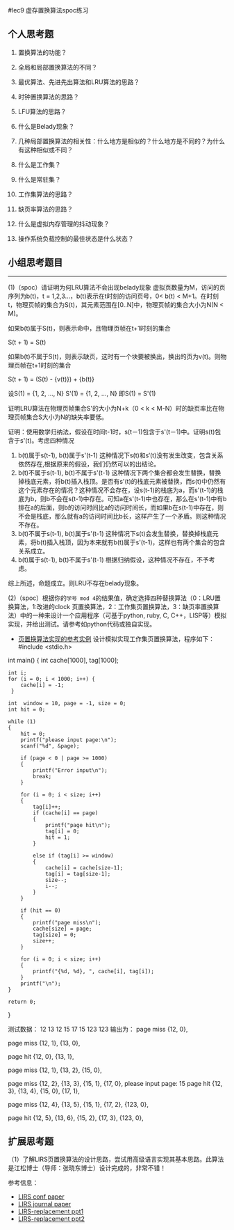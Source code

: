 #lec9 虚存置换算法spoc练习

## 个人思考题
1. 置换算法的功能？

2. 全局和局部置换算法的不同？

3. 最优算法、先进先出算法和LRU算法的思路？

4. 时钟置换算法的思路？

5. LFU算法的思路？

6. 什么是Belady现象？

7. 几种局部置换算法的相关性：什么地方是相似的？什么地方是不同的？为什么有这种相似或不同？

8. 什么是工作集？

9. 什么是常驻集？

10. 工作集算法的思路？

11. 缺页率算法的思路？

12. 什么是虚拟内存管理的抖动现象？

13. 操作系统负载控制的最佳状态是什么状态？

## 小组思考题目

----
(1)（spoc）请证明为何LRU算法不会出现belady现象
虚拟页数量为M，访问的页序列为b(t)，t = 1,2,3...，b(t)表示在t时刻的访问页号，0< b(t) < M+1。在时刻t，物理页帧的集合为S(t)，其元素范围在[0..N]中，物理页帧的集合大小为N(N < M)。

如果b(t)属于S(t)，则表示命中，且物理页帧在t+1时刻的集合

S(t + 1) = S(t)

如果b(t)不属于S(t)，则表示缺页，这时有一个块要被换出，换出的页为v(t)。则物理页帧在t+1时刻的集合

S(t + 1) = (S(t) - {v(t)}) + {b(t)}

设S(1) = {1, 2, ..., N} S'(1) = {1, 2, ..., N} 即S(1) = S'(1)
 
证明LRU算法在物理页帧集合S'的大小为N+k（0 < k < M-N）时的缺页率比在物理页帧集合S大小为N的缺失率要低。

证明：使用数学归纳法，假设在时间t-1时，s(t－1)包含于s'(t－1)中。证明s(t)包含于s'(t)。考虑四种情况

1. b(t)属于s(t-1), b(t)属于s'(t-1)
  这种情况下s(t)和s‘(t)没有发生改变，包含关系依然存在,根据原来的假设，我们仍然可以的出结论。
2. b(t)不属于s(t-1), b(t)不属于s'(t-1)
   这种情况下两个集合都会发生替换，替换掉栈底元素，将b(t)插入栈顶。是否有s'(t)的栈底元素被替换，而s(t)中仍然有这个元素存在的情况？这种情况不会存在，设s(t-1)的栈底为a，而s'(t-1)的栈底为b，则b不会在s(t-1)中存在。可知a在s'(t-1)中也存在，那么在s'(t-1)中有b排在a的后面，则b的访问时间比a的访问时间长，而如果b在s(t-1)中存在，则不会是栈底，那么就有a的访问时间比b长，这样产生了一个矛盾。则这种情况不存在。
3. b(t)不属于s(t-1), b(t)属于s'(t-1)
   这种情况下s(t)会发生替换，替换掉栈底元素，将b(t)插入栈顶，因为本来就有b(t)属于s'(t-1)，这样也有两个集合的包含关系成立。
4. b(t)属于s(t-1), b(t)不属于s'(t-1)
  根据归纳假设，这种情况不存在，不予考虑。

综上所述，命题成立。则LRU不存在belady现象。

(2)（spoc）根据你的`学号 mod 4`的结果值，确定选择四种替换算法（0：LRU置换算法，1:改进的clock 页置换算法，2：工作集页置换算法，3：缺页率置换算法）中的一种来设计一个应用程序（可基于python, ruby, C, C++，LISP等）模拟实现，并给出测试。请参考如python代码或独自实现。
 - [页置换算法实现的参考实例](https://github.com/chyyuu/ucore_lab/blob/master/related_info/lab3/page-replacement-policy.py)
    设计模拟实现工作集页置换算法，程序如下：
   #include <stdio.h>


int main()
{
	int cache[1000], tag[1000];

	int i;
	for (i = 0; i < 1000; i++) {
		cache[i] = -1;
     }

	int  window = 10, page = -1, size = 0;
	int hit = 0;

	while (1)
	{
		hit = 0;
		printf("please input page:\n");
		scanf("%d", &page);

		if (page < 0 | page >= 1000)
		{
			printf("Error input\n");
			break;
		}

		for (i = 0; i < size; i++)
		{
			tag[i]++;
			if (cache[i] == page)
			{
				printf("page hit\n");
				tag[i] = 0;
				hit = 1;
			}

			else if (tag[i] >= window)
			{
				cache[i] = cache[size-1];
				tag[i] = tag[size-1];
				size--;
				i--;
			}
		}

		if (hit == 0)
		{
			printf("page miss\n");
			cache[size] = page;
			tag[size] = 0;
			size++;
		}
		
		for (i = 0; i < size; i++)
		{
			printf("{%d, %d}, ", cache[i], tag[i]);
		} 
		printf("\n"); 
	}
	 
	return 0;
}

测试数据：
12
13
12
15
17
15
123
123
输出为：
page miss
{12, 0}, 

page miss
{12, 1}, {13, 0}, 

page hit
{12, 0}, {13, 1}, 

page miss
{12, 1}, {13, 2}, {15, 0}, 

page miss
{12, 2}, {13, 3}, {15, 1}, {17, 0}, 
please input page:
15
page hit
{12, 3}, {13, 4}, {15, 0}, {17, 1}, 

page miss
{12, 4}, {13, 5}, {15, 1}, {17, 2}, {123, 0}, 

page hit
{12, 5}, {13, 6}, {15, 2}, {17, 3}, {123, 0}, 
## 扩展思考题
（1）了解LIRS页置换算法的设计思路，尝试用高级语言实现其基本思路。此算法是江松博士（导师：张晓东博士）设计完成的，非常不错！

参考信息：

 - [LIRS conf paper](http://www.ece.eng.wayne.edu/~sjiang/pubs/papers/jiang02_LIRS.pdf)
 - [LIRS journal paper](http://www.ece.eng.wayne.edu/~sjiang/pubs/papers/jiang05_LIRS.pdf)
 - [LIRS-replacement ppt1](http://dragonstar.ict.ac.cn/course_09/XD_Zhang/(6)-LIRS-replacement.pdf)
 - [LIRS-replacement ppt2](http://www.ece.eng.wayne.edu/~sjiang/Projects/LIRS/sig02.ppt)
